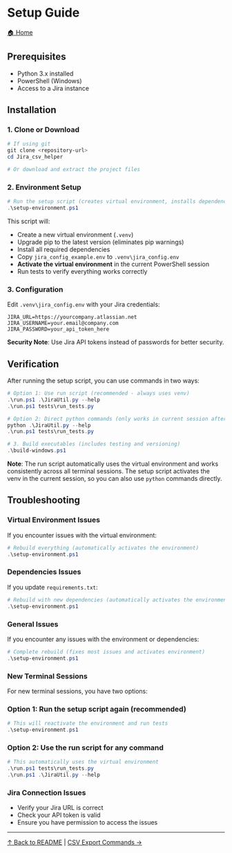 # Setup Guide

[🏠 Home](../README.md)

## Prerequisites

- Python 3.x installed
- PowerShell (Windows)
- Access to a Jira instance

## Installation

### 1. Clone or Download

```powershell
# If using git
git clone <repository-url>
cd Jira_csv_helper

# Or download and extract the project files
```

### 2. Environment Setup

```powershell
# Run the setup script (creates virtual environment, installs dependencies, and activates it)
.\setup-environment.ps1
```

This script will:

- Create a new virtual environment (`.venv`)
- Upgrade pip to the latest version (eliminates pip warnings)
- Install all required dependencies
- Copy `jira_config_example.env` to `.venv\jira_config.env`
- **Activate the virtual environment** in the current PowerShell session
- Run tests to verify everything works correctly

### 3. Configuration

Edit `.venv\jira_config.env` with your Jira credentials:

```env
JIRA_URL=https://yourcompany.atlassian.net
JIRA_USERNAME=your.email@company.com
JIRA_PASSWORD=your_api_token_here
```

**Security Note**: Use Jira API tokens instead of passwords for better security.

## Verification

After running the setup script, you can use commands in two ways:

```powershell
# Option 1: Use run script (recommended - always uses venv)
.\run.ps1 .\JiraUtil.py --help
.\run.ps1 tests\run_tests.py

# Option 2: Direct python commands (only works in current session after setup)
python .\JiraUtil.py --help
.\run.ps1 tests\run_tests.py

# 3. Build executables (includes testing and versioning)
.\build-windows.ps1
```

**Note**: The run script automatically uses the virtual environment and works consistently across all terminal sessions. The setup script activates the venv in the current session, so you can also use `python` commands directly.

## Troubleshooting

### Virtual Environment Issues

If you encounter issues with the virtual environment:

```powershell
# Rebuild everything (automatically activates the environment)
.\setup-environment.ps1
```

### Dependencies Issues

If you update `requirements.txt`:

```powershell
# Rebuild with new dependencies (automatically activates the environment)
.\setup-environment.ps1
```

### General Issues

If you encounter any issues with the environment or dependencies:

```powershell
# Complete rebuild (fixes most issues and activates environment)
.\setup-environment.ps1
```

### New Terminal Sessions

For new terminal sessions, you have two options:

### Option 1: Run the setup script again (recommended)

```powershell
# This will reactivate the environment and run tests
.\setup-environment.ps1
```

### Option 2: Use the run script for any command

```powershell
# This automatically uses the virtual environment
.\run.ps1 tests\run_tests.py
.\run.ps1 .\JiraUtil.py --help
```

### Jira Connection Issues

- Verify your Jira URL is correct
- Check your API token is valid
- Ensure you have permission to access the issues

---

[↑ Back to README](../README.md) | [CSV Export Commands →](csv_export-commands.md)
